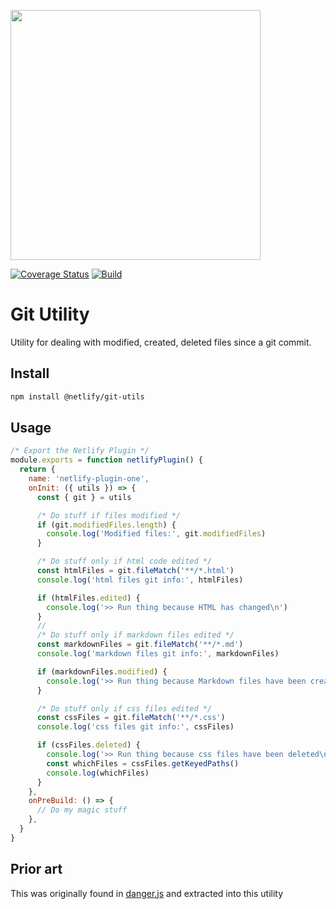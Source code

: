 <img src="../../static/logo.png" width="400"/><br>

[![Coverage Status](https://codecov.io/gh/netlify/build/branch/master/graph/badge.svg)](https://codecov.io/gh/netlify/build)
[![Build](https://github.com/netlify/build/workflows/Build/badge.svg)](https://github.com/netlify/build/actions)

# Git Utility

Utility for dealing with modified, created, deleted files since a git commit.

## Install

```bash
npm install @netlify/git-utils
```

## Usage

```js
/* Export the Netlify Plugin */
module.exports = function netlifyPlugin() {
  return {
    name: 'netlify-plugin-one',
    onInit: ({ utils }) => {
      const { git } = utils

      /* Do stuff if files modified */
      if (git.modifiedFiles.length) {
        console.log('Modified files:', git.modifiedFiles)
      }

      /* Do stuff only if html code edited */
      const htmlFiles = git.fileMatch('**/*.html')
      console.log('html files git info:', htmlFiles)

      if (htmlFiles.edited) {
        console.log('>> Run thing because HTML has changed\n')
      }
      //
      /* Do stuff only if markdown files edited */
      const markdownFiles = git.fileMatch('**/*.md')
      console.log('markdown files git info:', markdownFiles)

      if (markdownFiles.modified) {
        console.log('>> Run thing because Markdown files have been created/changed/deleted\n')
      }

      /* Do stuff only if css files edited */
      const cssFiles = git.fileMatch('**/*.css')
      console.log('css files git info:', cssFiles)

      if (cssFiles.deleted) {
        console.log('>> Run thing because css files have been deleted\n')
        const whichFiles = cssFiles.getKeyedPaths()
        console.log(whichFiles)
      }
    },
    onPreBuild: () => {
      // Do my magic stuff
    },
  }
}
```

## Prior art

This was originally found in [danger.js](https://danger.systems/js/) and extracted into this utility
